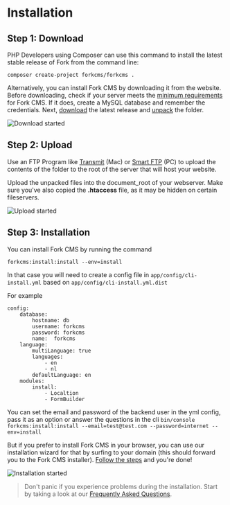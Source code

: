 # Installation

## Step 1: Download

PHP Developers using Composer can use this command to install the latest stable release of Fork from the command line:

    composer create-project forkcms/forkcms .

Alternatively, you can install Fork CMS by downloading it from the website.
Before downloading, check if your server meets the [minimum requirements](03.%20minimum_requirements.md) for
Fork CMS. If it does, create a MySQL database and remember the credentials. Next,
[download](http://www.fork-cms.com/download) the latest release and
[unpack](http://en.wikipedia.org/wiki/Tar_%28file_format%29) the folder.

![Download started](./assets/started_download.png)

## Step 2: Upload

Use an FTP Program like [Transmit](http://www.panic.com/transmit/) (Mac) or [Smart FTP](http://www.smartftp.com/)
(PC) to upload the contents of the folder to the root of the server that will host your website.

Upload the unpacked files into the document_root of your webserver. Make sure you've also copied the
**.htaccess** file, as it may be hidden on certain fileservers.

![Upload started](./assets/started_upload.png)

## Step 3: Installation

You can install Fork CMS by running the command

    forkcms:install:install --env=install

In that case you will need to create a config file in `app/config/cli-install.yml` based on `app/config/cli-install.yml.dist`

For example

    config:
        database:
            hostname: db
            username: forkcms
            password: forkcms
            name:  forkcms
        language:
            multiLanguage: true
            languages:
                - en
                - nl
            defaultLanguage: en
        modules:
            install:
                - Localtion
                - FormBuilder

You can set the email and password of the backend user in the yml config, pass it as an option or answer the questions in the cli
`bin/console forkcms:install:install --email=test@test.com --password=internet --env=install`

But if you prefer to install Fork CMS in your browser, you can use our installation wizard for that by surfing to your domain (this should forward you to the Fork CMS installer).
[Follow the steps](02.%20installation_wizard.md) and you're done!

![Installation started](./assets/started_install.png)

> Don't panic if you experience problems during the installation. Start by taking a look at our
[Frequently Asked Questions](08.%20faq.md).
